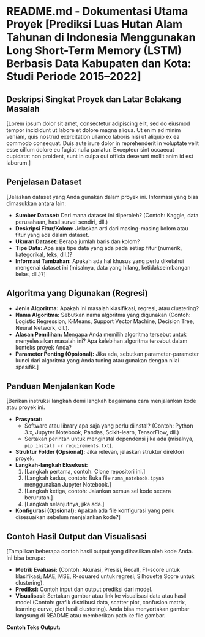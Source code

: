 # README.md - Dokumentasi Utama Proyek [Prediksi Luas Hutan Alam Tahunan di Indonesia Menggunakan Long Short-Term Memory (LSTM) Berbasis Data Kabupaten dan Kota: Studi Periode 2015–2022]

## Deskripsi Singkat Proyek dan Latar Belakang Masalah

[Lorem ipsum dolor sit amet, consectetur adipiscing elit, sed do eiusmod tempor incididunt ut labore et dolore magna aliqua. Ut enim ad minim veniam, quis nostrud exercitation ullamco laboris nisi ut aliquip ex ea commodo consequat. Duis aute irure dolor in reprehenderit in voluptate velit esse cillum dolore eu fugiat nulla pariatur. Excepteur sint occaecat cupidatat non proident, sunt in culpa qui officia deserunt mollit anim id est laborum.]

## Penjelasan Dataset

[Jelaskan dataset yang Anda gunakan dalam proyek ini. Informasi yang bisa dimasukkan antara lain:
* **Sumber Dataset:** Dari mana dataset ini diperoleh? (Contoh: Kaggle, data perusahaan, hasil survei sendiri, dll.)
* **Deskripsi Fitur/Kolom:** Jelaskan arti dari masing-masing kolom atau fitur yang ada dalam dataset.
* **Ukuran Dataset:** Berapa jumlah baris dan kolom?
* **Tipe Data:** Apa saja tipe data yang ada pada setiap fitur (numerik, kategorikal, teks, dll.)?
* **Informasi Tambahan:** Apakah ada hal khusus yang perlu diketahui mengenai dataset ini (misalnya, data yang hilang, ketidakseimbangan kelas, dll.)?]

## Algoritma yang Digunakan (Regresi)

* **Jenis Algoritma:** Apakah ini masalah klasifikasi, regresi, atau clustering?
* **Nama Algoritma:** Sebutkan nama algoritma yang digunakan (Contoh: Logistic Regression, K-Means, Support Vector Machine, Decision Tree, Neural Network, dll.).
* **Alasan Pemilihan:** Mengapa Anda memilih algoritma tersebut untuk menyelesaikan masalah ini? Apa kelebihan algoritma tersebut dalam konteks proyek Anda?
* **Parameter Penting (Opsional):** Jika ada, sebutkan parameter-parameter kunci dari algoritma yang Anda tuning atau gunakan dengan nilai spesifik.]

## Panduan Menjalankan Kode

[Berikan instruksi langkah demi langkah bagaimana cara menjalankan kode atau proyek ini.
* **Prasyarat:**
    * Software atau library apa saja yang perlu diinstal? (Contoh: Python 3.x, Jupyter Notebook, Pandas, Scikit-learn, TensorFlow, dll.)
    * Sertakan perintah untuk menginstal dependensi jika ada (misalnya, `pip install -r requirements.txt`).
* **Struktur Folder (Opsional):** Jika relevan, jelaskan struktur direktori proyek.
* **Langkah-langkah Eksekusi:**
    1.  [Langkah pertama, contoh: Clone repositori ini.]
    2.  [Langkah kedua, contoh: Buka file `nama_notebook.ipynb` menggunakan Jupyter Notebook.]
    3.  [Langkah ketiga, contoh: Jalankan semua sel kode secara berurutan.]
    4.  [Langkah selanjutnya, jika ada.]
* **Konfigurasi (Opsional):** Apakah ada file konfigurasi yang perlu disesuaikan sebelum menjalankan kode?]

## Contoh Hasil Output dan Visualisasi

[Tampilkan beberapa contoh hasil output yang dihasilkan oleh kode Anda. Ini bisa berupa:
* **Metrik Evaluasi:** (Contoh: Akurasi, Presisi, Recall, F1-score untuk klasifikasi; MAE, MSE, R-squared untuk regresi; Silhouette Score untuk clustering).
* **Prediksi:** Contoh input dan output prediksi dari model.
* **Visualisasi:** Sertakan gambar atau link ke visualisasi data atau hasil model (Contoh: grafik distribusi data, scatter plot, confusion matrix, learning curve, plot hasil clustering). Anda bisa menyertakan gambar langsung di README atau memberikan path ke file gambar.

**Contoh Teks Output:**